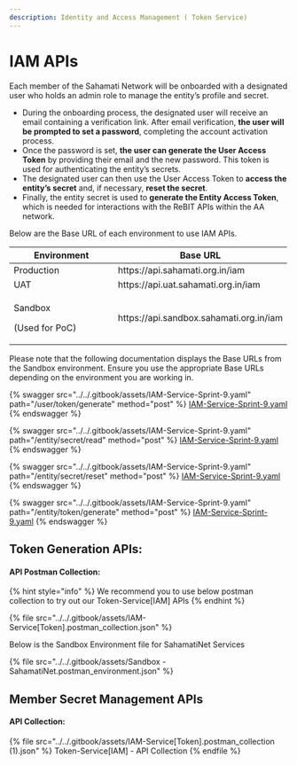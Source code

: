 ```yaml
---
description: Identity and Access Management ( Token Service)
---
```


# IAM APIs

Each member of the Sahamati Network will be onboarded with a designated user who holds an admin role to manage the entity’s profile and secret.

* During the onboarding process, the designated user will receive an email containing a verification link. After email verification, **the user will be prompted to set a password**, completing the account activation process.
* Once the password is set, **the user can generate the User Access Token** by providing their email and the new password. This token is used for authenticating the entity’s secrets.
* The designated user can then use the User Access Token to **access the entity’s secret** and, if necessary, **reset the secret**.
* Finally, the entity secret is used to **generate the Entity Access Token**, which is needed for interactions with the ReBIT APIs within the AA network.

Below are the Base URL of each environment to use IAM APIs.

<table><thead><tr><th width="172">Environment</th><th>Base URL</th></tr></thead><tbody><tr><td>Production</td><td>https://api.sahamati.org.in/iam</td></tr><tr><td>UAT</td><td>https://api.uat.sahamati.org.in/iam</td></tr><tr><td><p>Sandbox</p><p>(Used for PoC)</p></td><td>https://api.sandbox.sahamati.org.in/iam</td></tr></tbody></table>

Please note that the following documentation displays the Base URLs from the Sandbox environment. Ensure you use the appropriate Base URLs depending on the environment you are working in.



{% swagger src="../../.gitbook/assets/IAM-Service-Sprint-9.yaml" path="/user/token/generate" method="post" %}
[IAM-Service-Sprint-9.yaml](../../.gitbook/assets/IAM-Service-Sprint-9.yaml)
{% endswagger %}

{% swagger src="../../.gitbook/assets/IAM-Service-Sprint-9.yaml" path="/entity/secret/read" method="post" %}
[IAM-Service-Sprint-9.yaml](../../.gitbook/assets/IAM-Service-Sprint-9.yaml)
{% endswagger %}

{% swagger src="../../.gitbook/assets/IAM-Service-Sprint-9.yaml" path="/entity/secret/reset" method="post" %}
[IAM-Service-Sprint-9.yaml](../../.gitbook/assets/IAM-Service-Sprint-9.yaml)
{% endswagger %}

{% swagger src="../../.gitbook/assets/IAM-Service-Sprint-9.yaml" path="/entity/token/generate" method="post" %}
[IAM-Service-Sprint-9.yaml](../../.gitbook/assets/IAM-Service-Sprint-9.yaml)
{% endswagger %}

## Token Generation APIs:

#### API Postman Collection:&#x20;

{% hint style="info" %}
We recommend you to use below postman collection to try out our Token-Service\[IAM] APIs
{% endhint %}

{% file src="../../.gitbook/assets/IAM-Service[Token].postman_collection.json" %}

Below is the Sandbox Environment file for SahamatiNet Services

{% file src="../../.gitbook/assets/Sandbox - SahamatiNet.postman_environment.json" %}

## Member Secret Management APIs

#### API Collection:

{% file src="../../.gitbook/assets/IAM-Service[Token].postman_collection (1).json" %}
Token-Service\[IAM] - API Collection
{% endfile %}
